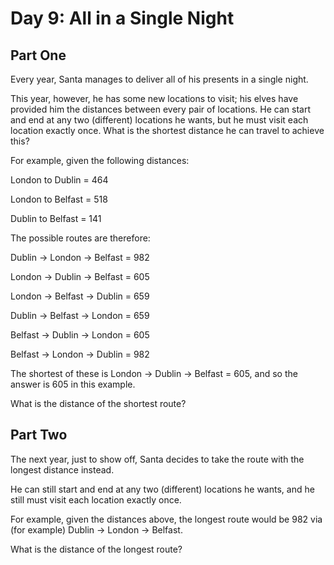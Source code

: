 Day 9: All in a Single Night
============================

Part One
--------

Every year, Santa manages to deliver all of his presents in a single night.

This year, however, he has some new locations to visit; his elves have provided him the distances between every pair of locations. He can start and end at any two (different) locations he wants, but he must visit each location exactly once. What is the shortest distance he can travel to achieve this?

For example, given the following distances:

London to Dublin = 464

London to Belfast = 518

Dublin to Belfast = 141

The possible routes are therefore:

Dublin -> London -> Belfast = 982

London -> Dublin -> Belfast = 605

London -> Belfast -> Dublin = 659

Dublin -> Belfast -> London = 659

Belfast -> Dublin -> London = 605

Belfast -> London -> Dublin = 982

The shortest of these is London -> Dublin -> Belfast = 605, and so the answer is 605 in this example.

What is the distance of the shortest route?

Part Two
--------

The next year, just to show off, Santa decides to take the route with the longest distance instead.

He can still start and end at any two (different) locations he wants, and he still must visit each location exactly once.

For example, given the distances above, the longest route would be 982 via (for example) Dublin -> London -> Belfast.

What is the distance of the longest route?
